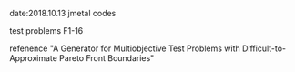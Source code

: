 date:2018.10.13
jmetal codes

test problems F1-16

refenence "A Generator for Multiobjective Test Problems with Difficult-to-Approximate Pareto Front Boundaries"
